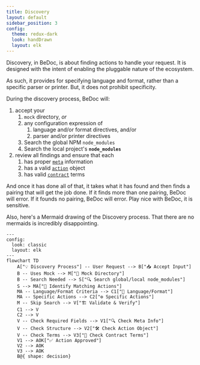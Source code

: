 ```yaml
---
title: Discovery
layout: default
sidebar_position: 3
config:
  theme: redux-dark
  look: handDrawn
  layout: elk
---
```


Discovery, in BeDoc, is about finding actions to handle your request.
It is designed with the intent of enabling the pluggable nature of
the ecosystem.

As such, it provides for specifying language and format, rather than
a specific parser or printer. But, it does not prohibit specificity.

During the discovery process, BeDoc will:

1. accept your
   1. `mock` directory, *or*
   2. any configuration expression of
      1. language and/or format directives, and/or
      2. parser and/or printer directives
   3. Search the global NPM `node_modules`
   4. Search the local project's **`node_modules`**
2. review all findings and ensure that each
   1. has proper [`meta`](/actions#actions) information
   2. has a valid [`action`](/actions#actions) object
   3. has valid [`contract`](/actions/contracts) terms

And once it has done all of that, it takes what it has found and then
finds a pairing that will get the job done. If it finds more than one
pairing, BeDoc will error. If it founds no pairing, BeDoc will error.
Play nice with BeDoc, it is sensitive.

Also, here's a Mermaid drawing of the Discovery process. That there
are no mermaids is incredibly disappointing.

```mermaid
---
config:
  look: classic
  layout: elk
---
flowchart TD
    A["💡 Discovery Process"] -- User Request --> B["📥 Accept Input"]
    B -- Uses Mock --> M["📂 Mock Directory"]
    B -- Search Needed --> S["🔍 Search global/local node_modules"]
    S --> MA["📑 Identify Matching Actions"]
    MA -- Language/Format Criteria --> C1["📝 Language/Format"]
    MA -- Specific Actions --> C2["⚙️ Specific Actions"]
    M -- Skip Search --> V["🏗️ Validate & Verify"]
    C1 --> V
    C2 --> V
    V -- Check Required Fields --> V1["🔍 Check Meta Info"]
    V -- Check Structure --> V2["🛠️ Check Action Object"]
    V -- Check Terms --> V3["📜 Check Contract Terms"]
    V1 --> AOK["✅ Action Approved"]
    V2 --> AOK
    V3 --> AOK
    B@{ shape: decision}
```
